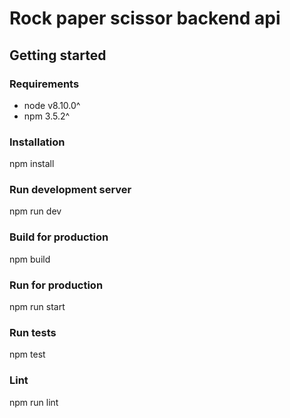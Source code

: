 # Rock paper scissor backend api

## Getting started
### Requirements
- node v8.10.0^
- npm 3.5.2^
### Installation
npm install
### Run development server
npm run dev
### Build for production
npm build
### Run for production
npm run start
### Run tests
npm test
### Lint
npm run lint
